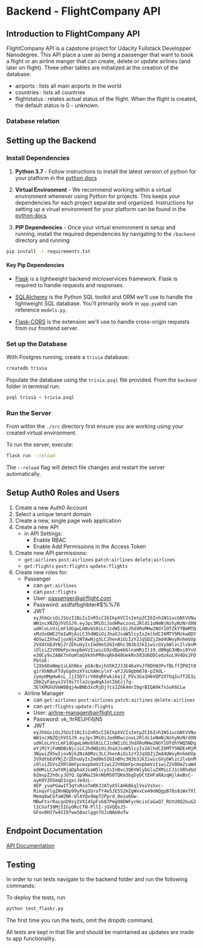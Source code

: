 # Backend - FlightCompany API

## Introduction to FlightCompany API

FlightCompany API is a capstone project for Udacity Fullstack Developper Nanodegree. This API place a user as being a passenger that want to book a flight or an airline manger that can create, delete or update airlines (and later on flight).
Three other tables are initialized at the creation of the database. 
- airports : lists all main airports in the world
- countries : lists all countries
- flightstatus : relates actual status of the flight. When the flight is created, the default status is 0 - unknown.

### Database relation

## Setting up the Backend

### Install Dependencies

1. **Python 3.7** - Follow instructions to install the latest version of python for your platform in the [python docs](https://docs.python.org/3/using/unix.html#getting-and-installing-the-latest-version-of-python)
 
2. **Virtual Environment** - We recommend working within a virtual environment whenever using Python for projects. This keeps your dependencies for each project separate and organized. Instructions for setting up a virual environment for your platform can be found in the [python docs](https://packaging.python.org/guides/installing-using-pip-and-virtual-environments/)

3. **PIP Dependencies** - Once your virtual environment is setup and running, install the required dependencies by navigating to the `/backend` directory and running:

```bash
pip install -r requirements.txt
```

#### Key Pip Dependencies

- [Flask](http://flask.pocoo.org/) is a lightweight backend microservices framework. Flask is required to handle requests and responses.

- [SQLAlchemy](https://www.sqlalchemy.org/) is the Python SQL toolkit and ORM we'll use to handle the lightweight SQL database. You'll primarily work in `app.py`and can reference `models.py`.

- [Flask-CORS](https://flask-cors.readthedocs.io/en/latest/#) is the extension we'll use to handle cross-origin requests from our frontend server.

### Set up the Database

With Postgres running, create a `trivia` database:

```bash
createdb trivia
```

Populate the database using the `trivia.psql` file provided. From the `backend` folder in terminal run:

```bash
psql trivia < trivia.psql
```

### Run the Server

From within the `./src` directory first ensure you are working using your created virtual environment.

To run the server, execute:

```bash
flask run --reload
```

The `--reload` flag will detect file changes and restart the server automatically.

## Setup Auth0 Roles and Users

1. Create a new Auth0 Account
2. Select a unique tenant domain
3. Create a new, single page web application
4. Create a new API
   - in API Settings:
     - Enable RBAC
     - Enable Add Permissions in the Access Token
5. Create new API permissions:
   - `get:airlines` `post:airlines` `patch:airlines` `delete:airlines`
   - `get:flights` `post:flights` `update:flights`
6. Create new roles for:
   - Passenger
     - can `get:airlines`
     - can `post:flights`
     - User: passenger@airflight.com
     - Password: asdfafbghbter#$%%76
     - JWT `eyJhbGciOiJSUzI1NiIsInR5cCI6IkpXVCIsImtpZCI6Inh1NS1ucGNtVVNuWW1ncXNZQjhVSSJ9.eyJpc3MiOiJodHRwczovL2Rldi1oNmNjNzhyNzNrdXNudHloLnVzLmF1dGgwLmNvbS8iLCJzdWIiOiJhdXRoMHw2NGY1OTZkYTBmMTQxMzUxOWE2YmIwMjAiLCJhdWQiOiJhaXJsaW5lcyIsImlhdCI6MTY5MzkwODY4OSwiZXhwIjoxNjk2NTAwNjg5LCJhenAiOiIzY2JqSDZjZmd4UWxyRnhmUVp2VXdtbEdYNjZrZEhuUyIsImd0eSI6InBhc3N3b3JkIiwicGVybWlzc2lvbnMiOlsiZ2V0OmFpcmxpbmVzIiwicG9zdDpmbGlnaHRzIl19.d0NgG3HBxi0YxUe3OCy9s2AAK7nhoHlmQVkhhPM9vqRk040UekRn503U6DDCedzkoL9V4Ds2FDPbtoE-l2Xb6DaNmp1sLbhNkx_pGAcBxjhU5K2JJ3E46aVvJf0DhN3PvfBLffZP8It0girXhN0uFfdyGgdnzXYsLhAHcylnY-wYJJG9gbm67A-pI9dL-zymyHMgHw6sL_ijI5D7irV80qRFwki6ajZ_PVv3Ga1H6VQP2XTOqIu7f2E1LZ8b2yFqeyx1V19s7tla2cgw8qAJotIbEzj7q-3ElKMGhUVmW8Bqj4wBNb3xcRjDj7cs2Z6K4mrIbgrBIQA9k7xSvK6CLw`
   - Airline Manager
     - can `get:airlines` `post:airlines` `patch:airlines` `delete:airlines`
     - can `get:flights` `update:flights` 
     - User: airline-manager@airflight.com
     - Password: vk_!trREUH!4jN5
     - JWT `eyJhbGciOiJSUzI1NiIsInR5cCI6IkpXVCIsImtpZCI6Inh1NS1ucGNtVVNuWW1ncXNZQjhVSSJ9.eyJpc3MiOiJodHRwczovL2Rldi1oNmNjNzhyNzNrdXNudHloLnVzLmF1dGgwLmNvbS8iLCJzdWIiOiJhdXRoMHw2NGY1OTdhYWQ5NDgwYjM1YjFmNDBiNjciLCJhdWQiOiJhaXJsaW5lcyIsImlhdCI6MTY5NDExMjM3NywiZXhwIjoxNjk2NzA0Mzc3LCJhenAiOiIzY2JqSDZjZmd4UWxyRnhmUVp2VXdtbEdYNjZrZEhuUyIsImd0eSI6InBhc3N3b3JkIiwicGVybWlzc2lvbnMiOlsiZGVsZXRlOmFpcmxpbmVzIiwiZ2V0OmFpcmxpbmVzIiwiZ2V0OmZsaWdodHMiLCJwYXRjaDphaXJsaW5lcyIsInBvc3Q6YWlybGluZXMiLCJ1cGRhdGU6ZmxpZ2h0cyJdfQ.Qp9Na15knNbM58TQKm3bgDyDCtEHFaRAzqWjlAeBsC-ayK0YZOSmqD1sgxcJe9zL-8EP_yvaPGawIf3qYxRsoTmRK3JATyX5lAHkBkqlVoiVshxc-RinqvFlgZHnNQp99yFkg1UroTY4e5JE5S2mIgWvxCe49oNQgpB78s8iWxTXlMema8wCGfuWZNK-Ul4YQx9mpT2Pprd_8eio6Uw-MBwFtxrRacgnD9zyIVXI45pFs687Pmg98DWFycHcisCaGaQ7_RUtU9O2buG2l1CVaf39MjSIGyORcCTN-PllI-jGVQQsJ5-GFov0H37w4SI8fwwS8azlggn7UJsNAb8uTw`



## Endpoint Documentation

[API Documentation](docs/API_doc.md)



## Testing

In order to run tests navigate to the backend folder and run the following commands: 

To deploy the tests, run

```bash
python test_flaskr.py
```
The first time you run the tests, omit the dropdb command. 

All tests are kept in that file and should be maintained as updates are made to app functionality.
